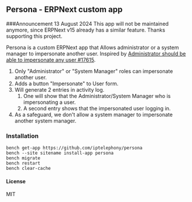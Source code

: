 ## Persona - ERPNext custom app

###Announcement 13 August 2024
This app will not be maintained anymore, since ERPNext v15 already has a similar feature. Thanks supporting this project.


Persona is a custom ERPNext app that Allows administrator or a system manager to impersonate another user. Inspired by [Administrator should be able to impersonate any user #17615](https://github.com/frappe/erpnext/issues/17615).

1. Only "Administrator" or "System Manager" roles can impersonate another user.
2. Adds a button "Impersonate" to User form.
3. Will generate 2 entries in activity log.
	1. One will show that the Administrator/System Manager who is impersonating a user.
	2. A second entry shows that the impersonated user logging in.
4. As a safeguard, we don't allow a system manager to impersonate another system manager.


### Installation 

```
bench get-app https://github.com/iptelephony/persona
bench --site sitename install-app persona 
bench migrate
bench restart
bench clear-cache
```

#### License

MIT
